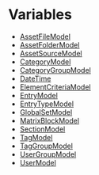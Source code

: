 Variables
=========

- [AssetFileModel](/en/templating/variables/assetfilemodel.md)
- [AssetFolderModel](/en/templating/variables/assetfoldermodel.md)
- [AssetSourceModel](/en/templating/variables/assetsourcemodel.md)
- [CategoryModel](/en/templating/variables/categorymodel.md)
- [CategoryGroupModel](/en/templating/variables/categorygroupmodel.md)
- [DateTime](/en/templating/variables/datetime.md)
- [ElementCriteriaModel](/en/templating/variables/elementcriteriamodel.md)
- [EntryModel](/en/templating/variables/entrymodel.md)
- [EntryTypeModel](/en/templating/variables/entrytypemodel.md)
- [GlobalSetModel](/en/templating/variables/globalsetmodel.md)
- [MatrixBlockModel](/en/templating/variables/matrixblockmodel.md)
- [SectionModel](/en/templating/variables/sectionmodel.md)
- [TagModel](/en/templating/variables/tagmodel.md)
- [TagGroupModel](/en/templating/variables/taggroupmodel.md)
- [UserGroupModel](/en/templating/variables/usergroupmodel.md)
- [UserModel](/en/templating/variables/usermodel.md)
